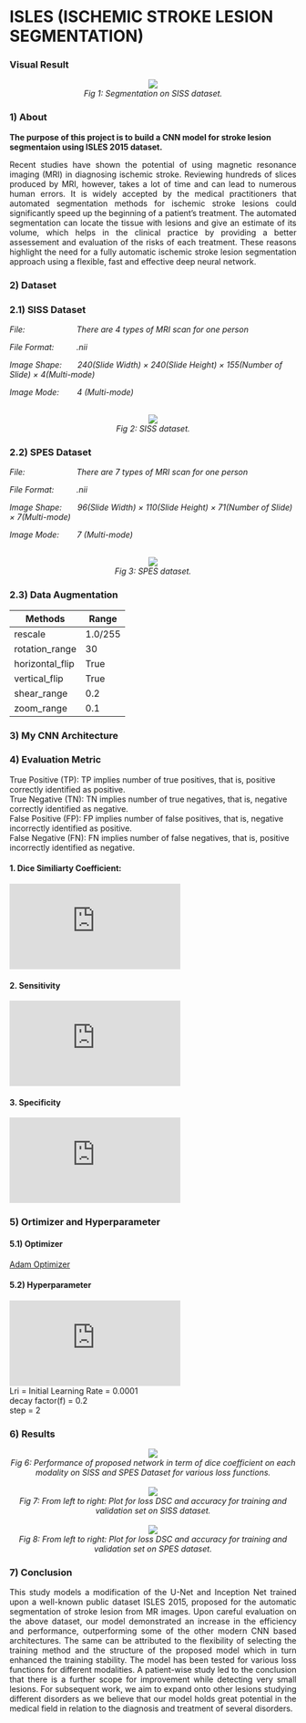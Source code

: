 # ISLES (ISCHEMIC STROKE LESION SEGMENTATION)

### Visual Result
<div align="center">
 <img src="./assets/result.fig.gif">
 <br>
 <em align="center">Fig 1: Segmentation on SISS dataset.</em>
</div>

### 1) About
**The purpose of this project is to build a CNN model for stroke lesion segmentaion using ISLES 2015 dataset.**
<p align="justify">Recent studies have shown the potential of using magnetic resonance imaging (MRI) in diagnosing ischemic stroke. Reviewing hundreds of slices produced by MRI, however, takes a lot of time and can lead to numerous human errors. It is widely accepted by the medical practitioners that automated segmentation methods for ischemic stroke lesions could significantly speed up the beginning of a patient’s treatment. The automated segmentation can locate the tissue with lesions and give an estimate of its volume, which helps in the clinical practice by providing a better assessement and evaluation of the risks of each treatment. These reasons highlight the need for a fully automatic ischemic stroke lesion segmentation approach using a flexible, fast and effective deep neural network.</p>

### 2) Dataset
### 2.1) SISS Dataset

*File:&nbsp;&nbsp;&nbsp;&nbsp;&nbsp;&nbsp;&nbsp;&nbsp;&nbsp;&nbsp;&nbsp;&nbsp;&nbsp;&nbsp;&nbsp;&nbsp;&nbsp;&nbsp;&nbsp;
&nbsp;&nbsp;&nbsp;There are 4 types of MRI scan for one person*

*File Format:&nbsp;&nbsp;&nbsp;&nbsp;&nbsp;&nbsp;&nbsp;&nbsp;&nbsp;
.nii*

*Image Shape:&nbsp;&nbsp;&nbsp;&nbsp;&nbsp;&nbsp;
240(Slide Width) × 240(Slide Height) × 155(Number of Slide) × 4(Multi-mode)*

*Image Mode:&nbsp;&nbsp;&nbsp;&nbsp;&nbsp;&nbsp;&nbsp;
4 (Multi-mode)*

<br>
<div align="center">
  <img src="./assets/siss.jpg">
 <br>
 <em align="center">Fig 2: SISS dataset.</em>
</div>


### 2.2) SPES Dataset

*File:&nbsp;&nbsp;&nbsp;&nbsp;&nbsp;&nbsp;&nbsp;&nbsp;&nbsp;&nbsp;&nbsp;&nbsp;&nbsp;&nbsp;&nbsp;&nbsp;&nbsp;&nbsp;&nbsp;
&nbsp;&nbsp;&nbsp;There are 7 types of MRI scan for one person*

*File Format:&nbsp;&nbsp;&nbsp;&nbsp;&nbsp;&nbsp;&nbsp;&nbsp;&nbsp;
.nii*

*Image Shape:&nbsp;&nbsp;&nbsp;&nbsp;&nbsp;&nbsp;
96(Slide Width) × 110(Slide Height) × 71(Number of Slide) × 7(Multi-mode)*

*Image Mode:&nbsp;&nbsp;&nbsp;&nbsp;&nbsp;&nbsp;&nbsp;
7 (Multi-mode)*

<br>
<div align="center">
  <img src="./assets/spes.jpg">
 <br>
 <em align="center">Fig 3: SPES dataset.</em>
</div>

### 2.3) Data Augmentation
|    Methods    |     Range     |
| ------------- | ------------- |
|   rescale     |   1.0/255     |
|rotation_range |    30         |
|horizontal_flip|    True       |
|vertical_flip  |    True       |
|shear_range    |    0.2        |
|zoom_range     |    0.1        |

### 3) My CNN Architecture
### 4) Evaluation Metric
True Positive (TP): TP implies number of true positives, that is, positive correctly identified as positive.
<br>
True Negative (TN): TN implies number of true negatives, that is, negative correctly identified as negative.
<br>
False Positive (FP): FP implies number of false positives, that is, negative incorrectly identified as positive.
<br>
False Negative (FN): FN implies number of false negatives, that is, positive incorrectly identified as negative.
#### 1. Dice Similiarty Coefficient:
![DSC(Dice Similiarty Coefficient)=\frac{2N_{TP}}{2N_{TP}+ N_{FP}+N_{FN}}](https://latex.codecogs.com/svg.latex?%5C%20DSC%3D%5Cfrac%7B2N_%7BTP%7D%7D%7B2N_%7BTP%7D&plus;%20N_%7BFP%7D&plus;N_%7BFN%7D%7D)
<br>
#### 2. Sensitivity
![Sensitivity=\frac{N_{TP}}{N_{TP}+ N_{FN}}](https://latex.codecogs.com/svg.latex?SEN%3D%5Cfrac%7BN_%7BTP%7D%7D%7BN_%7BTP%7D&plus;%20N_%7BFN%7D%7D)
<br>
#### 3. Specificity
![Specificity=\frac{N_{TN}}{N_{TN}+ N_{FP}}](https://latex.codecogs.com/svg.latex?SPC%3D%5Cfrac%7BN_%7BTN%7D%7D%7BN_%7BTN%7D&plus;%20N_%7BFP%7D%7D)

### 5) Ortimizer and Hyperparameter
#### 5.1) Optimizer 
[Adam Optimizer](https://arxiv.org/pdf/1412.6980.pdf)
#### 5.2) Hyperparameter
![LearningRate=Lr_i * f^{(epoch / step)}](https://latex.codecogs.com/svg.latex?LearningRate%3DLr_i%20*%20f%5E%7B%28epoch%20/%20step%29%7D)
<br>
Lri = Initial Learning Rate = 0.0001
<br>
decay factor(f) = 0.2
<br>
step = 2

### 6) Results
<div align="center">
 <img src="./assets/result.png">
 <br>
 <em align="center">Fig 6: Performance of proposed network in term of dice coefficient on each modality on SISS and SPES Dataset for
various loss functions.</em>
 <br>
 <br>
 <img src="./assets/siss-plot.png">
 <br>
 <em align="center">Fig 7: From left to right: Plot for loss DSC and accuracy for training and validation set on SISS dataset.
</em>
 <br>
 <br>
 <img src="./assets/spes-plot.png">
 <br>
 <em align="center">Fig 8: From left to right: Plot for loss DSC and accuracy for training and validation set on SPES dataset.</em>
</div>

### 7) Conclusion
<p align="justify">This study models a modification of the U-Net and Inception
Net trained upon a well-known public dataset ISLES 2015,
proposed for the automatic segmentation of stroke lesion from
MR images. Upon careful evaluation on the above dataset,
our model demonstrated an increase in the efficiency and
performance, outperforming some of the other modern CNN
based architectures. The same can be attributed to the flexibility of selecting the training method and the structure of the
proposed model which in turn enhanced the training stability.
The model has been tested for various loss functions for
different modalities. A patient-wise study led to the conclusion that there is a further scope for improvement while detecting
very small lesions. For subsequent work, we aim to expand
onto other lesions studying different disorders as we believe
that our model holds great potential in the medical field in
relation to the diagnosis and treatment of several disorders.
</p>




